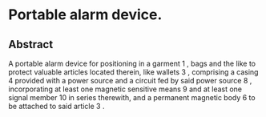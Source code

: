 # Portable alarm device.

## Abstract
A portable alarm device for positioning in a garment 1 , bags and the like to protect valuable articles located therein, like wallets 3 , comprising a casing 4 provided with a power source and a circuit fed by said power source 8 , incorporating at least one magnetic sensitive means 9 and at least one signal member 10 in series therewith, and a permanent magnetic body 6 to be attached to said article 3 .